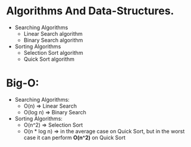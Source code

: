 # Algorithms And Data-Structures.
- Searching Algorithms
  - Linear Search algorithm
  - Binary Search algorithm
- Sorting Algorithms
  - Selection Sort algorithm
  - Quick Sort algorithm

# Big-O:
- Searching Algorithms:
  - O(n) => Linear Search
  - O(log n) => Binary Search
- Sorting Algorithms:
  - O(n^2) => Selection Sort
  - O(n * log n) => in the average case on Quick Sort, but in the worst case it can perform **O(n^2)** on Quick Sort
